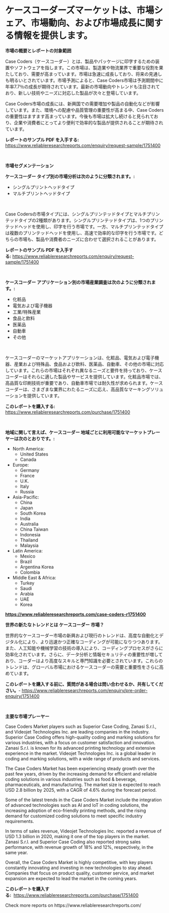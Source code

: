 <p><h1>ケースコーダーズマーケットは、市場シェア、市場動向、および市場成長に関する情報を提供します。</h1></p><p><strong>市場の概要とレポートの対象範囲</strong></p>
<p><p>Case Coders（ケースコーダー）とは、製品やパッケージに印字するための装置やソフトウェアを指します。この市場は、製造業や物流業界で重要な役割を果たしており、需要が高まっています。市場は急速に成長しており、将来の見通しも明るいとされています。市場予測によると、Case Coders市場は予測期間中に年率7.7％の成長が期待されています。最新の市場動向やトレンドも注目されており、新しい技術やニーズに対応した製品が次々と登場しています。</p><p>Case Coders市場の成長には、新興国での需要増加や製品の自動化などが影響しています。また、環境への配慮や品質管理の重要性が高まる中、Case Codersの重要性はますます高まっています。今後も市場は拡大し続けると見られており、企業や消費者にとってより便利で効率的な製品が提供されることが期待されています。</p></p>
<p><strong>レポートのサンプル PDF を入手する:</strong> <a href="https://www.reliableresearchreports.com/enquiry/request-sample/1751400">https://www.reliableresearchreports.com/enquiry/request-sample/1751400</a></p>
<p>&nbsp;</p>
<p><strong>市場セグメンテーション</strong></p>
<p><strong>ケースコーダー タイプ別の市場分析は次のように分類されます。:</strong></p>
<p><ul><li>シングルプリントヘッドタイプ</li><li>マルチプリントヘッドタイプ</li></ul></p>
<p>&nbsp;</p>
<p><p>Case Codersの市場タイプには、シングルプリンテッドタイプとマルチプリンテッドタイプの2種類があります。シングルプリンテッドタイプは、1つのプリンテッドヘッドを使用し、印字を行う市場です。一方、マルチプリンテッドタイプは複数のプリンテッドヘッドを使用し、高速で効率的な印字を行う市場です。どちらの市場も、製品や消費者のニーズに合わせて選択されることがあります。</p></p>
<p><strong>レポートのサンプル PDF を入手する:</strong>&nbsp;<a href="https://www.reliableresearchreports.com/enquiry/request-sample/1751400">https://www.reliableresearchreports.com/enquiry/request-sample/1751400</a></p>
<p>&nbsp;</p>
<p><strong> ケースコーダー アプリケーション別の市場産業調査は次のように分類されます。:</strong></p>
<p><ul><li>化粧品</li><li>電気および電子機器</li><li>工業/特殊産業</li><li>食品と飲料</li><li>医薬品</li><li>自動車</li><li>その他</li></ul></p>
<p>&nbsp;</p>
<p><p>ケースコーダーのマーケットアプリケーションは、化粧品、電気および電子機器、産業および特殊品、食品および飲料、医薬品、自動車、その他の市場に対応しています。これらの市場はそれぞれ異なるニーズと要件を持っており、ケースコーダーはそれらに適した製品やサービスを提供しています。化粧品市場では、高品質な印刷技術が重要であり、自動車市場では耐久性が求められます。ケースコーダーは、さまざまな業界にわたるニーズに応え、高品質なマーキングソリューションを提供しています。</p></p>
<p><strong>このレポートを購入する:</strong>&nbsp; <a href="https://www.reliableresearchreports.com/purchase/1751400">https://www.reliableresearchreports.com/purchase/1751400</a></p>
<p>&nbsp;</p>
<p><strong>地域に関して言えば、ケースコーダー 地域ごとに利用可能なマーケットプレーヤーは次のとおりです。:</strong></p>
<p><ul>
    <li>
        North America:
        <ul>
            <li>United States</li>
            <li>Canada</li>
        </ul>
    </li>
    <li>
        Europe:
        <ul>
            <li>Germany</li>
            <li>France</li>
            <li>U.K.</li>
            <li>Italy</li>
            <li>Russia</li>
        </ul>
    </li>
    <li>
        Asia-Pacific:
        <ul>
            <li>China</li>
            <li>Japan</li>
            <li>South Korea</li>
            <li>India</li>
            <li>Australia</li>
            <li>China Taiwan</li>
            <li>Indonesia</li>
            <li>Thailand</li>
            <li>Malaysia</li>
        </ul>
    </li>
    <li>
        Latin America:
        <ul>
            <li>Mexico</li>
            <li>Brazil</li>
            <li>Argentina Korea</li>
            <li>Colombia</li>
        </ul>
    </li>
    <li>
        Middle East & Africa:
        <ul>
            <li>Turkey</li>
            <li>Saudi</li>
            <li>Arabia</li>
            <li>UAE</li>
            <li>Korea</li>
        </ul>
    </li>
    </ul></p>
<p><strong><a href="https://www.reliableresearchreports.com/case-coders-r1751400">https://www.reliableresearchreports.com/case-coders-r1751400</a></strong>&nbsp;</p>
<p><strong>世界の新たなトレンドとは ケースコーダー 市場？</strong></p>
<p><p>世界的なケースコーダー市場の新興および現行のトレンドは、高度な自動化とデジタル化により、より迅速かつ正確なコーディングが可能になりつつあります。また、人工知能や機械学習の技術の導入により、コーディングプロセスがさらに効率化されています。さらに、データ分析と情報セキュリティの重要性が増しており、コーダーはより高度なスキルと専門知識を必要とされています。これらのトレンドは、グローバル市場におけるケースコーダーの需要と重要性をさらに高めています。</p></p>
<p><strong>このレポートを購入する前に、質問がある場合は問い合わせるか、共有してください。</strong>- <a href="https://www.reliableresearchreports.com/enquiry/pre-order-enquiry/1751400">https://www.reliableresearchreports.com/enquiry/pre-order-enquiry/1751400</a></p>
<p>&nbsp;</p>
<p><strong>主要な市場プレーヤー</strong></p>
<p><p>Case Coders Market players such as Superior Case Coding, Zanasi S.r.l., and Videojet Technologies Inc. are leading companies in the industry. Superior Case Coding offers high-quality coding and marking solutions for various industries, with a focus on customer satisfaction and innovation. Zanasi S.r.l. is known for its advanced printing technology and extensive experience in the market. Videojet Technologies Inc. is a global leader in coding and marking solutions, with a wide range of products and services.</p><p>The Case Coders Market has been experiencing steady growth over the past few years, driven by the increasing demand for efficient and reliable coding solutions in various industries such as food & beverage, pharmaceuticals, and manufacturing. The market size is expected to reach USD 2.8 billion by 2025, with a CAGR of 4.6% during the forecast period.</p><p>Some of the latest trends in the Case Coders Market include the integration of advanced technologies such as AI and IoT in coding solutions, the increasing adoption of eco-friendly printing methods, and the rising demand for customized coding solutions to meet specific industry requirements.</p><p>In terms of sales revenue, Videojet Technologies Inc. reported a revenue of USD 1.3 billion in 2020, making it one of the top players in the market. Zanasi S.r.l. and Superior Case Coding also reported strong sales performance, with revenue growth of 18% and 12%, respectively, in the same year.</p><p>Overall, the Case Coders Market is highly competitive, with key players constantly innovating and investing in new technologies to stay ahead. Companies that focus on product quality, customer service, and market expansion are expected to lead the market in the coming years.</p></p>
<p><strong>このレポートを購入する:</strong>&nbsp;&nbsp;<a href="https://www.reliableresearchreports.com/purchase/1751400">https://www.reliableresearchreports.com/purchase/1751400</a></p>
<p>Check more reports on https://www.reliableresearchreports.com/</p>